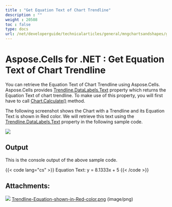 ```yaml
---
title : "Get Equation Text of Chart Trendline" 
description : "" 
weight : 20508 
toc : false
type: docs
url: /net/developerguide/technicalarticles/general/mngchartsandshapes/get+equation+text+of+chart+trendline/
---
```


# Aspose.Cells for .NET : Get Equation Text of Chart Trendline


You can retrieve the Equation Text of Chart Trendline using Aspose.Cells. Aspose.Cells provides [Trendline.DataLabels.Text](https://apireference.aspose.com/net/cells/aspose.cells.charts/datalabels/properties/text) property which returns the Equation Text of chart trendline. To make use of this property, you will first have to call [Chart.Calculate()](https://apireference.aspose.com/net/cells/aspose.cells.charts/chart/methods/calculate) method.

The following screenshot shows the Chart with a Trendline and its Equation Text is shown in Red color. We will retrieve this text using the [Trendline.DataLabels.Text](https://apireference.aspose.com/net/cells/aspose.cells.charts/datalabels/properties/text) property in the following sample code.

![](https://docs2.aspose.com/cells/net/attachments/5017329/5112317.png)

## Output

This is the console output of the above sample code.

{{< code lang="cs" >}}
Equation Text: y = 8.1333x + 5
{{< /code >}}

## Attachments:

![](https://docs2.aspose.com/cells/net/images/icons/bullet_blue.gif) [Trendline-Equation-shown-in-Red-color.png](https://docs2.aspose.com/cells/net/attachments/5017329/5112317.png) (image/png)  

